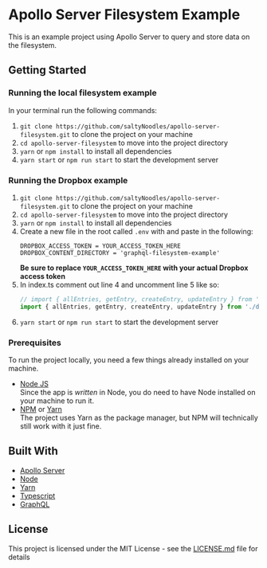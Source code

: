 # Apollo Server Filesystem Example

This is an example project using Apollo Server to query and store data on the filesystem.

## Getting Started

### Running the local filesystem example

In your terminal run the following commands:

1. `git clone https://github.com/saltyNoodles/apollo-server-filesystem.git` to clone the project on your machine
2. `cd apollo-server-filesystem` to move into the project directory
3. `yarn` or `npm install` to install all dependencies
4. `yarn start` or `npm run start` to start the development server

### Running the Dropbox example

1. `git clone https://github.com/saltyNoodles/apollo-server-filesystem.git` to clone the project on your machine
2. `cd apollo-server-filesystem` to move into the project directory
3. `yarn` or `npm install` to install all dependencies
4. Create a new file in the root called `.env` with and paste in the following:
   ```
   DROPBOX_ACCESS_TOKEN = YOUR_ACCESS_TOKEN_HERE
   DROPBOX_CONTENT_DIRECTORY = 'graphql-filesystem-example'
   ```
   **Be sure to replace `YOUR_ACCESS_TOKEN_HERE` with your actual Dropbox access token**
5. In index.ts comment out line 4 and uncomment line 5 like so:
   ```js
   // import { allEntries, getEntry, createEntry, updateEntry } from './data/entries';
   import { allEntries, getEntry, createEntry, updateEntry } from './data/entries-dropbox';
   ```
6. `yarn start` or `npm run start` to start the development server

### Prerequisites

To run the project locally, you need a few things already installed on your machine.

- [Node JS](https://nodejs.org)  
  Since the app is _written_ in Node, you do need to have Node installed on your machine to run it.
- [NPM](https://www.npmjs.com) or [Yarn](https://yarnpkg.com)  
  The project uses Yarn as the package manager, but NPM will technically still work with it just fine.

## Built With

- [Apollo Server](https://www.apollographql.com/docs/apollo-server/)
- [Node](https://nodejs.org)
- [Yarn](https://yarnpkg.com)
- [Typescript](https://www.typescriptlang.org)
- [GraphQL](https://graphql.org)

## License

This project is licensed under the MIT License - see the [LICENSE.md](LICENSE.md) file for details
